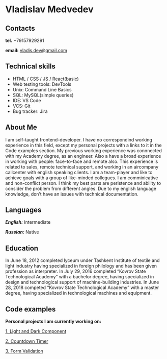 # Vladislav Medvedev

## Contacts
**tel.** +79157929291

**email:** vladis.dev@gmail.com

## Technical skills
- HTML / CSS / JS / React(basic)
- Web testing tools: DevTools
- Unix: Command Line Basics
- SQL: MySQL(simple queries)
- IDE: VS Code
- VCS: Git
- Bug tracker: Jira

## About Me
I am self-taught frontend-developer. I have no correspondind working experience in this field, except my personal projects with a links to it in the Code examples section.
My previous working experience was connnected with my Academy degree, as an engineer. Also a have a broad experience in working with people: face-to-face and remote also. This experience is related to sales, remote technical support, and working in an aircompany callcenter with english speaking clients.
I am a team-player and like to achieve goals with a group of like-minded collegues. I am comminicative and non-conflict person. I think my best parts are peristence and ability to consider the problem from different angles. Due to my english language knowledge, don’t have an issues with technical documentation.

## Languages
***English:*** Intermediate

***Russian:*** Native

## Education
In June 18, 2012 completed lyceum under Tashkent Institute of textile and light industry having specialized in foreign philology and has been given profession as interpreter.
In July 29, 2016 completed “Kovrov State Technological Academy” with a bachelor degree, having specialized in design and technological support of machine-building industries.
In June 28, 2018 competed “Kovrov State Technological Academy” with a master degree, having specialized in technological machines and equipment.

## Code examples
**Personal projects I am currently working on:**

[1. Light and Dark Component](https://github.com/Vladgleen8/DarkLighComponent)

[2. Countdown Timer](https://github.com/Vladgleen8/Countdown-Timer)

[3. Form Validation](https://github.com/Vladgleen8/Form-Validation)